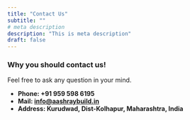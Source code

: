 ```yaml
---
title: "Contact Us"
subtitle: ""
# meta description
description: "This is meta description"
draft: false
---
```



### Why you should contact us!
Feel free to ask any question in your mind.

* **Phone: +91 959 598 6195** 
* **Mail: info@aashraybuild.in**
* **Address: Kurudwad, Dist-Kolhapur, Maharashtra, India**
